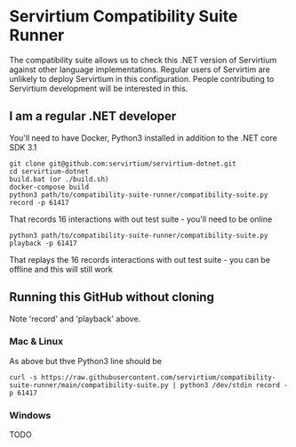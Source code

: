 # Servirtium Compatibility Suite Runner

The compatibility suite allows us to check this .NET version of Servirtium against other language implementations. Regular users of Servirtim are unlikely to deploy Servirtium in this configuration. People contributing to Servirtium development will be interested in this.

## I am a regular .NET developer

You'll need to have Docker, Python3 installed in addition to the .NET core SDK 3.1

```
git clone git@github.com:servirtium/servirtium-dotnet.git
cd servirtium-dotnet
build.bat (or ./build.sh)
docker-compose build
python3 path/to/compatibility-suite-runner/compatibility-suite.py record -p 61417
```

That records 16 interactions with out test suite - you'll need to be online

```
python3 path/to/compatibility-suite-runner/compatibility-suite.py playback -p 61417
```

That replays the 16 records interactions with out test suite - you can be offline and this will still work

## Running this GitHub without cloning

Note 'record' and 'playback' above.

### Mac & Linux

As above but thve Python3 line should be

```
curl -s https://raw.githubusercontent.com/servirtium/compatibility-suite-runner/main/compatibility-suite.py | python3 /dev/stdin record -p 61417
```

### Windows

TODO